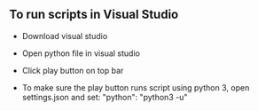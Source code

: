 ## To run scripts in Visual Studio
- Download visual studio
- Open python file in visual studio
- Click play button on top bar

- To make sure the play button runs script using python 3, open settings.json and set: "python": "python3 -u"
